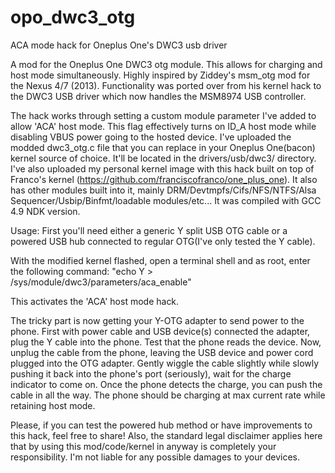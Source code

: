 # opo_dwc3_otg
ACA mode hack for Oneplus One's DWC3 usb driver

A mod for the Oneplus One DWC3 otg module. This allows for charging and host mode simultaneously.
Highly inspired by Ziddey's msm_otg mod for the Nexus 4/7 (2013). Functionality was ported over from his kernel hack to the DWC3 USB driver which now handles the MSM8974 USB controller. 

The hack works through setting a custom module parameter I've added to allow 'ACA' host mode. This flag effectively turns on ID_A host mode while disabling VBUS power going to the hosted device. I've uploaded the modded dwc3_otg.c file that you can replace in your Oneplus One(bacon) kernel source of choice. It'll be located in the drivers/usb/dwc3/ directory. I've also uploaded my personal kernel image with this hack built on top of Franco's kernel (https://github.com/franciscofranco/one_plus_one). It also has other modules built into it, mainly DRM/Devtmpfs/Cifs/NFS/NTFS/Alsa Sequencer/Usbip/Binfmt/loadable modules/etc... It was compiled with GCC 4.9 NDK version.

Usage:
First you'll need either a generic Y split USB OTG cable or a powered USB hub connected to regular OTG(I've only tested the Y cable).

With the modified kernel flashed, open a terminal shell and as root, enter the following command:
"echo Y > /sys/module/dwc3/parameters/aca_enable"

This activates the 'ACA' host mode hack.

The tricky part is now getting your Y-OTG adapter to send power to the phone. First with power cable and USB device(s) connected the adapter, plug the Y cable into the phone. Test that the phone reads the device. Now, unplug the cable from the phone, leaving the USB device and power cord plugged into the OTG adapter. Gently wiggle the cable slightly while slowly pushing it back into the phone's port (seriously), wait for the charge indicator to come on. Once the phone detects the charge, you can push the cable in all the way. The phone should be charging at max current rate while retaining host mode.

Please, if you can test the powered hub method or have improvements to this hack, feel free to share! Also, the standard legal disclaimer applies here that by using this mod/code/kernel in anyway is completely your responsibility. I'm not liable for any possible damages to your devices.

